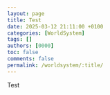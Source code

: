 ```yaml
---
layout: page
title: Test
date: 2025-03-12 21:11:00 +0100
categories: [WorldSystem]
tags: []
authors: [0000]
toc: false
comments: false
permalink: /worldsystem/:title/
---
```


Test